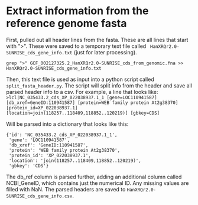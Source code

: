 # Extract information from the reference genome fasta

First, pulled out all header lines from the fasta. These are all lines that start with ">". These were saved to a temporary text file called ` HanXRQr2.0-SUNRISE_cds_gene_info.txt` (just for later processing).

`grep ">" GCF_002127325.2_HanXRQr2.0-SUNRISE_cds_from_genomic.fna >> HanXRQr2.0-SUNRISE_cds_gene_info.txt`

Then, this text file is used as input into a python script called `split_fasta_header.py`. The script will split info from the header and save all parsed header info to a csv. For example, a line that looks like: 
`>lcl|NC_035433.2_cds_XP_022038937.1_1 [gene=LOC110941587] [db_xref=GeneID:110941587] [protein=WEB family protein At2g38370] [protein_id=XP_022038937.1] [location=join(118257..118409,118852..120219)] [gbkey=CDS]`

Will be parsed into a dictionary that looks like this:
```
{'id': 'NC_035433.2_cds_XP_022038937.1_1', 
 'gene': 'LOC110941587', 
 'db_xref': 'GeneID:110941587', 
 'protein': 'WEB family protein At2g38370', 
 'protein_id': 'XP_022038937.1', 
 'location': 'join(118257..118409,118852..120219)', 
 'gbkey': 'CDS'}
```

The db_ref column is parsed further, adding an additional column called NCBI_GeneID, which contains just the numerical ID. Any missing values are filled with NaN. The parsed headers are saved to `HanXRQr2.0-SUNRISE_cds_gene_info.csv`.
